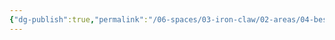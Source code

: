 ```yaml
---
{"dg-publish":true,"permalink":"/06-spaces/03-iron-claw/02-areas/04-bestiary/","title":"{04} Bestiary","pinned":true}
---
```


